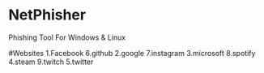 # NetPhisher
Phishing Tool For Windows &amp; Linux

#Websites
1.Facebook    6.github
2.google      7.instagram
3.microsoft   8.spotify
4.steam       9.twitch
5.twitter

